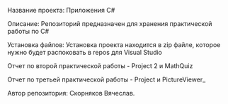 Название проекта: Приложения C#

Описание: Репозиторий предназначен для хранения практической работы по C#

Установка файлов: Установка проекта находится в zip файле, которое нужно 
будет распоковать в repos для Visual Studio

Отчет по второй практической работы - Project 2 и MathQuiz

Отчет по третьей практической работы - Project и PictureViewer_

Автор репозитория: Скорняков Вячеслав.
